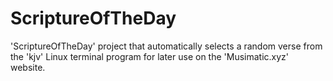 # ScriptureOfTheDay
'ScriptureOfTheDay' project that automatically selects a random verse from the 'kjv' Linux terminal program for later use on the 'Musimatic.xyz' website.
